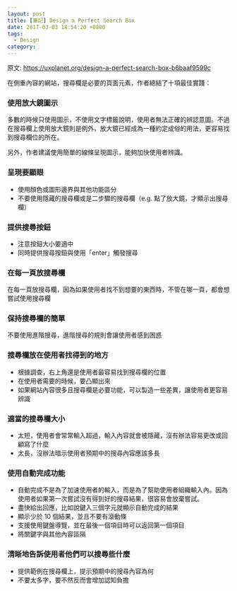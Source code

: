 ```yaml
---
layout: post
title: [筆記] Design a Perfect Search Box
date: 2017-03-03 18:54:20 +0800
tags:
  - Design
category:
---
```


原文: https://uxplanet.org/design-a-perfect-search-box-b6baaf9599c

在側重內容的網站，搜尋欄是必要的頁面元素，作者總結了十項最佳實踐：

### 使用放大鏡圖示
多數的時候只使用圖示，不使用文字標籤說明，使用者無法正確的辨認意圖。不過在搜尋欄上使用放大鏡則是例外，放大鏡已經成為一種約定成俗的用法，更容易找到搜尋欄位的所在。

另外，作者建議使用簡單的線條呈現圖示，能夠加快使用者辨識。

### 呈現要顯眼

- 使用顏色或圖形邊界與其他功能區分
- 不要使用隱藏的搜尋欄或是二步驟的搜尋欄（e.g. 點了放大鏡，才顯示出搜尋欄）

### 提供搜尋按鈕

- 注意按鈕大小要適中
- 同時提供搜尋按鈕與使用「enter」觸發搜尋

### 在每一頁放搜尋欄

在每一頁放搜尋欄，因為如果使用者找不到想要的東西時，不管在哪一頁，都會想嘗試使用搜尋欄

### 保持搜尋欄的簡單

不要使用進階搜尋，進階搜尋的規則會讓使用者感到困惑

### 搜尋欄放在使用者找得到的地方

- 根據調查，右上角還是使用者最容易找到搜尋欄的位置
- 在使用者需要的時候，要凸顯出來
- 如果網站內容很多且搜尋欄是必要功能，可以製造一些差異，讓使用者更容易辨識

### 適當的搜尋欄大小

- 太短，使用者會常常輸入超過，輸入內容就會被隱藏，沒有辦法容易更改或回顧寫了什麼
- 太長，沒辦法暗示使用者預期中的搜尋內容應該多長

### 使用自動完成功能
- 自動完成不是為了加速使用者的輸入，而是為了幫助使用者組織輸入內。因為使用者如果第一次嘗試沒有得到好的搜尋結果，很容易會放棄嘗試。
- 盡快給出回應，比如說鍵入三個字元就顯示自動完成的結果
- 顯示少於 10 個結果，並且不要有滾動條
- 支援使用鍵盤導覽，並在最後一個項目時可以返回第一個項目
- 將關鍵字與其他內容區隔

### 清晰地告訴使用者他們可以搜尋些什麼

- 提供範例在搜尋欄上，提示預期中的搜尋內容為何
- 不要太多字，要不然反而會增加認知負擔
